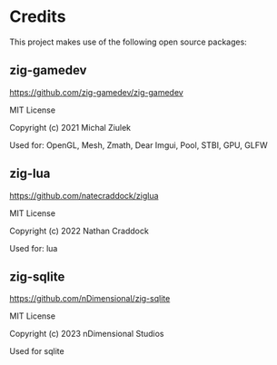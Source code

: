 # Credits

This project makes use of the following open source packages:

## zig-gamedev

https://github.com/zig-gamedev/zig-gamedev

MIT License

Copyright (c) 2021 Michal Ziulek

Used for: OpenGL, Mesh, Zmath, Dear Imgui, Pool, STBI, GPU, GLFW

## zig-lua

https://github.com/natecraddock/ziglua

MIT License

Copyright (c) 2022 Nathan Craddock

Used for: lua

## zig-sqlite

https://github.com/nDimensional/zig-sqlite

MIT License

Copyright (c) 2023 nDimensional Studios

Used for sqlite